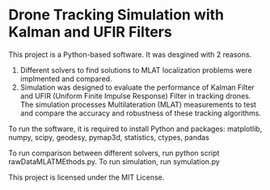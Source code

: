 # Drone Tracking Simulation with Kalman and UFIR Filters 

This project is a Python-based software. It was desgined with 2 reasons.
1. Different solvers to find solutions to MLAT localization problems were implmented and compared.
2. Simulation was designed to evaluate the performance of Kalman Filter and UFIR (Uniform Finite Impulse Response) Filter in tracking drones. The simulation processes Multilateration (MLAT) measurements to test and compare the accuracy and robustness of these tracking algorithms.

To run the software, it is required to install Python and packages: matplotlib, numpy, scipy, geodesy, pymap3d, statistics, ctypes, pandas

To run comparison between different solvers, run python script rawDataMLATMEthods.py. To run simulation, run symulation.py

This project is licensed under the MIT License.
